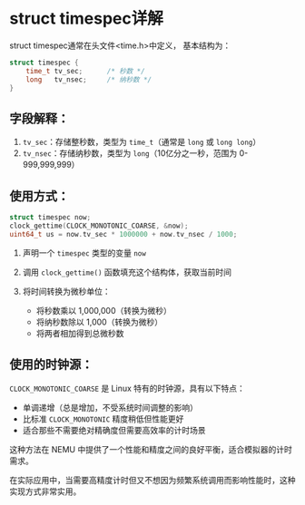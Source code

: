 # struct timespec详解

struct timespec通常在头文件<time.h>中定义， 基本结构为：

```c
struct timespec {
	time_t tv_sec;		/* 秒数 */
	long   tv_nsec;		/* 纳秒数 */
}
```

## 字段解释：

1. `tv_sec`：存储整秒数，类型为 `time_t`（通常是 `long` 或 `long long`）
2. `tv_nsec`：存储纳秒数，类型为 `long`（10亿分之一秒，范围为 0-999,999,999）

## 使用方式：

```c
struct timespec now;
clock_gettime(CLOCK_MONOTONIC_COARSE, &now);
uint64_t us = now.tv_sec * 1000000 + now.tv_nsec / 1000;
```

1. 声明一个 `timespec` 类型的变量 `now`

2. 调用 `clock_gettime()` 函数填充这个结构体，获取当前时间

3. 将时间转换为微秒单位：

   - 将秒数乘以 1,000,000（转换为微秒）
   - 将纳秒数除以 1,000（转换为微秒）
   - 将两者相加得到总微秒数

   

## 使用的时钟源：

`CLOCK_MONOTONIC_COARSE` 是 Linux 特有的时钟源，具有以下特点：

- 单调递增（总是增加，不受系统时间调整的影响）
- 比标准 `CLOCK_MONOTONIC` 精度稍低但性能更好
- 适合那些不需要绝对精确度但需要高效率的计时场景

这种方法在 NEMU 中提供了一个性能和精度之间的良好平衡，适合模拟器的计时需求。



在实际应用中，当需要高精度计时但又不想因为频繁系统调用而影响性能时，这种实现方式非常实用。